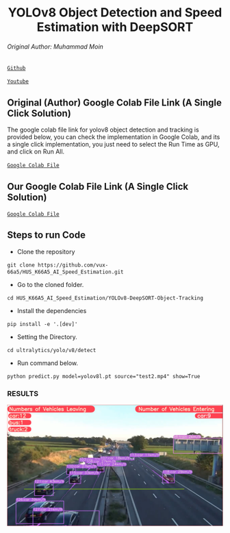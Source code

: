 <H1 align="center"> YOLOv8 Object Detection and Speed Estimation with DeepSORT </H1>

<H6> Original Author: Muhammad Moin </H6>

[`Github`](https://github.com/MuhammadMoinFaisal/YOLOv8_Segmentation_DeepSORT_Object_Tracking)

[`Youtube`](https://www.youtube.com/watch?v=nkptX_vXJKo)

## Original (Author) Google Colab File Link (A Single Click Solution)
The google colab file link for yolov8 object detection and tracking is provided below, you can check the implementation in Google Colab, and its a single click implementation, you just need to select the Run Time as GPU, and click on Run All.

[`Google Colab File`](https://colab.research.google.com/drive/1nPGcKGB2ZGO1s8qlflXoWVpIkMlT2J5L?usp=sharing#scrollTo=WkR9WDjCEn18)

## Our Google Colab File Link (A Single Click Solution)
[`Google Colab File`](https://colab.research.google.com/drive/1jopA8LyeYKxPiDBepqs0fMLvtsL-WV69?usp=sharing)

## Steps to run Code

- Clone the repository
```
git clone https://github.com/vux-66a5/HUS_K66A5_AI_Speed_Estimation.git
```
- Go to the cloned folder.
```
cd HUS_K66A5_AI_Speed_Estimation/YOLOv8-DeepSORT-Object-Tracking
```
- Install the dependencies
```
pip install -e '.[dev]'
```

- Setting the Directory.
```
cd ultralytics/yolo/v8/detect
```

- Run command below.

```
python predict.py model=yolov8l.pt source="test2.mp4" show=True
```


### RESULTS

![](YOLOv8-DeepSORT-Object-Tracking/figure/output.png)

